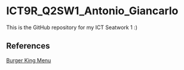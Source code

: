 # ICT9R_Q2SW1_Antonio_Giancarlo

This is the GitHub repository for my ICT Seatwork 1 :)

## References

[Burger King Menu](https://www.burgerking.com.ph/menu/)
